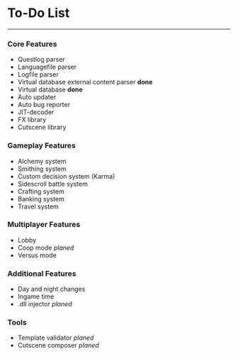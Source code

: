 # To-Do List
---

### Core Features
   
* Questlog parser
* Languagefile parser
* Logfile parser
* Virtual database external content parser **done**
* Virtual database **done**
* Auto updater
* Auto bug reporter
* JIT-decoder
* FX library
* Cutscene library

### Gameplay Features

* Alchemy system
* Smithing system
* Custom decision system (Karma)
* Sidescroll battle system
* Crafting system
* Banking system
* Travel system

### Multiplayer Features

* Lobby
* Coop mode *planed*
* Versus mode

### Additional Features

* Day and night changes
* Ingame time
* .dll injector *planed*

### Tools

* Template validator *planed*
* Cutscene composer *planed*